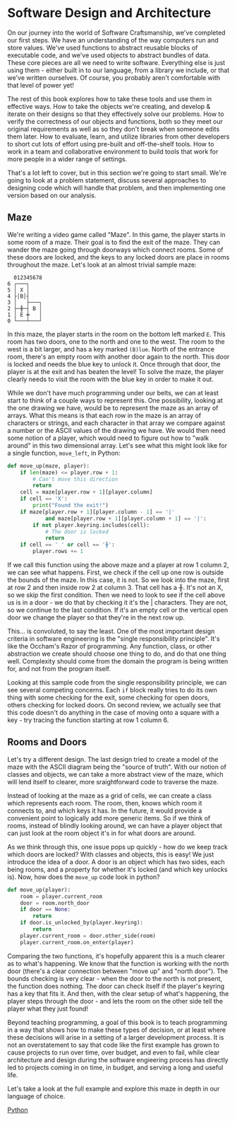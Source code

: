 # Software Design and Architecture

On our journey into the world of Software Craftsmanship, we've completed our
first steps. We have an understanding of the way computers run and store values.
We've used functions to abstract reusable blocks of executable code, and we've
used objects to abstract bundles of data. These core pieces are all we need to
write software. Everything else is just using them - either built in to our
language, from a library we include, or that we've written ourselves. Of course,
you probably aren't comfortable with that level of power yet!

The rest of this book explores how to take these tools and use them in effective
ways. How to take the objects we're creating, and develop & iterate on their
designs so that they effectively solve our problems. How to verify the
correctness of our objects and functions, both so they meet our original
requirements as well as so they don't break when someone edits them later. How
to evaluate, learn, and utilize libraries from other developers to short cut
lots of effort using pre-built and off-the-shelf tools. How to work in a team
and collaborative environment to build tools that work for more people in a
wider range of settings.

That's a lot left to cover, but in this section we're going to start small.
We're going to look at a problem statement, discuss several approaches to
designing code which will handle that problem, and then implementing one version
based on our analysis.

## Maze

We're writing a video game called "Maze". In this game, the player starts in
some room of a maze. Their goal is to find the exit of the maze. They can wander
the maze going through doorways which connect rooms. Some of these doors are
locked, and the keys to any locked doors are place in rooms throughout the maze.
Let's look at an almost trivial sample maze:


```
  012345678
6 ┌───┐
5 │ X │
4 ├│B│┤
3 │   ├───┐
2 ├─╫─┤ B │
1 │ E ╪   │
0 └───┴───┘
```

In this maze, the player starts in the room on the bottom left marked `E`. This
room has two doors, one to the north and one to the west. The room to the west
is a bit larger, and has a key marked `(B)lue`. North of the entrance room,
there's an empty room with another door again to the north. This door is locked
and needs the blue key to unlock it. Once through that door, the player is at
the exit and has beaten the level! To solve the maze, the player clearly needs
to visit the room with the blue key in order to make it out.

While we don't have much programming under our belts, we can at least start to
think of a couple ways to represent this. One possibility, looking at the one
drawing we have, would be to represent the maze as an array of arrays. What this
means is that each row in the maze is an array of characters or strings, and
each character in that array we compare against a number or the ASCII values of
the drawing we have. We would then need some notion of a player, which would
need to figure out how to "walk around" in this two dimensional array. Let's
see what this might look like for a single function, `move_left`, in Python:

```python
def move_up(maze, player):
    if len(maze) <= player.row + 1:
        # Can't move this direction
        return
    cell = maze[player.row + 1][player.column]
    if cell == 'X':
        print("Found the exit!")
    if maze[player.row + 1][player.column - 1] == '|'
            and maze[player.row + 1][player.column + 1] == '|':
        if not player.keyring.includes(cell):
            # The door is locked
            return
    if cell == ' ' or cell == '╫':
        player.rows += 1
```

If we call this function using the above maze and a player at row 1 column 2, we
can see what happens. First, we check if the cell up one row is outside the
bounds of the maze. In this case, it is not. So we look into the maze, first at
row 2 and then inside row 2 at column 3. That cell has a ╫. It's not an X, so we
skip the first condition. Then we need to look to see if the cell above us is
in a door - we do that by checking it it's the | characters. They are not, so we
continue to the last condition. If it's an empty cell or the vertical open door
we change the player so that they're in the next row up.

This... is convoluted, to say the least. One of the most important design
criteria in software engineering is the "single responsibility principle". It's
like the Occham's Razor of programming. Any function, class, or other
abstraction we create should choose one thing to do, and do that one thing well.
Complexity should come from the domain the program is being written for, and not
from the program itself.

Looking at this sample code from the single responsibility principle, we can
see several competing concerns. Each `if` block really tries to do its own thing
with some checking for the exit, some checking for open doors, others checking
for locked doors. On second review, we actually see that this code doesn't do
anything in the case of moving onto a square with a key - try tracing the
function starting at row 1 column 6.

## Rooms and Doors

Let's try a different design. The last design tried to create a model of the
maze with the ASCII diagram being the "source of truth". With our notion of
classes and objects, we can take a more abstract view of the maze, which will
lend itself to clearer, more sraightforward code to traverse the maze.

Instead of looking at the maze as a grid of cells, we can create a class which
represents each room. The room, then, knows which room it connects to, and which
keys it has. In the future, it would provide a convenient point to logically add
more generic items. So if we think of rooms,  instead of blindly looking around,
we can have a player object that can just look at the room object it's in for
what doors are around.

As we think through this, one issue pops up quickly - how do we keep track which
doors are locked? With classes and objects, this is easy! We just introduce the
idea of a door. A door is an object which has two sides, each being rooms, and
a property for whether it's locked (and which key unlocks is). Now, how does
the `move_up` code look in python?

```python
def move_up(player):
    room = player.current_room
    door = room.north_door
    if door == None:
        return
    if door.is_unlocked_by(player.keyring):
        return
    player.current_room = door.other_side(room)
    player.current_room.on_enter(player)
```

Comparing the two functions, it's hopefully apparent this is a much clearer as
to what's happening. We know that the function is working with the north door
(there's a clear connection between "move up" and "north door"). The bounds
checking is very clear - when the door to the north is not present, the function
does nothing. The door can check itself if the player's keyring has a key that
fits it. And then, with the clear setup of what's happening, the player steps
through the door - and lets the room on the other side tell the player what they
just found!

Beyond teaching programming, a goal of this book is to teach programming in a
way that shows how to make these types of decision, or at least where these
decisions will arise in a setting of a larger development process. It is not an
overstatement to say that code like the first example has grown to cause
projects to run over time, over budget, and even to fail, while clear
architecture and design during the software engieering process has directly led
to projects coming in on time, in budget, and serving a long and useful life.

Let's take a look at the full example and explore this maze in depth in our
language of choice.

[Python](./01_python.md)